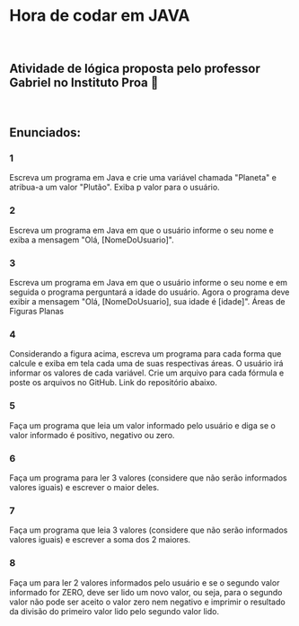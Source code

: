 # Hora de codar em JAVA

</br>

## Atividade de lógica proposta pelo professor Gabriel no Instituto Proa 💙

</br>

## Enunciados:

### 1
 Escreva um programa em Java e crie uma variável chamada "Planeta" e atribua-a um valor "Plutão". Exiba p valor para o usuário.
### 2
Escreva um programa em Java em que o usuário informe o seu nome e exiba a mensagem "Olá, [NomeDoUsuario]".
### 3
Escreva um programa em Java em que o usuário informe o seu nome e em seguida o programa perguntará a idade do usuário. Agora o programa deve exibir a mensagem "Olá, [NomeDoUsuario], sua idade é [idade]".
Áreas de Figuras Planas

### 4
Considerando a figura acima, escreva um programa para cada forma que calcule e exiba em tela cada uma de suas respectivas áreas. O usuário irá informar os valores de cada variável. Crie um arquivo para cada fórmula e poste os  arquivos no GitHub. Link do repositório abaixo. 
### 5
Faça um programa que leia um valor informado pelo usuário e diga se o valor informado é positivo, negativo ou zero.
### 6
Faça um programa para ler 3 valores (considere que não serão informados valores iguais) e escrever o maior deles. 
### 7
Faça um programa que leia  3 valores (considere que não serão informados valores iguais) e escrever a soma dos 2 maiores. 
### 8
Faça um para ler 2 valores informados pelo usuário e se o segundo valor informado for ZERO, deve ser lido um novo valor, ou seja, para o segundo valor não pode ser aceito o valor zero nem negativo e imprimir o resultado da divisão do primeiro valor lido pelo segundo valor lido. 
